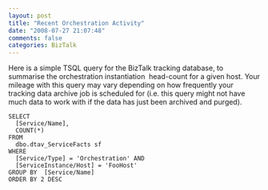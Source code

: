 ```yaml
---
layout: post
title: "Recent Orchestration Activity"
date: "2008-07-27 21:07:48"
comments: false
categories: BizTalk
---
```


Here is a simple TSQL query for the BizTalk tracking database, to summarise the orchestration instantiation  head-count for a given host. Your mileage with this query may vary depending on how frequently your tracking data archive job is scheduled for (i.e. this query might not have much data to work with if the data has just been archived and purged).

    SELECT
      [Service/Name],
      COUNT(*)
    FROM 
      dbo.dtav_ServiceFacts sf
    WHERE 
      [Service/Type] = 'Orchestration' AND
      [ServiceInstance/Host] = 'FooHost'
    GROUP BY  [Service/Name]
    ORDER BY 2 DESC
